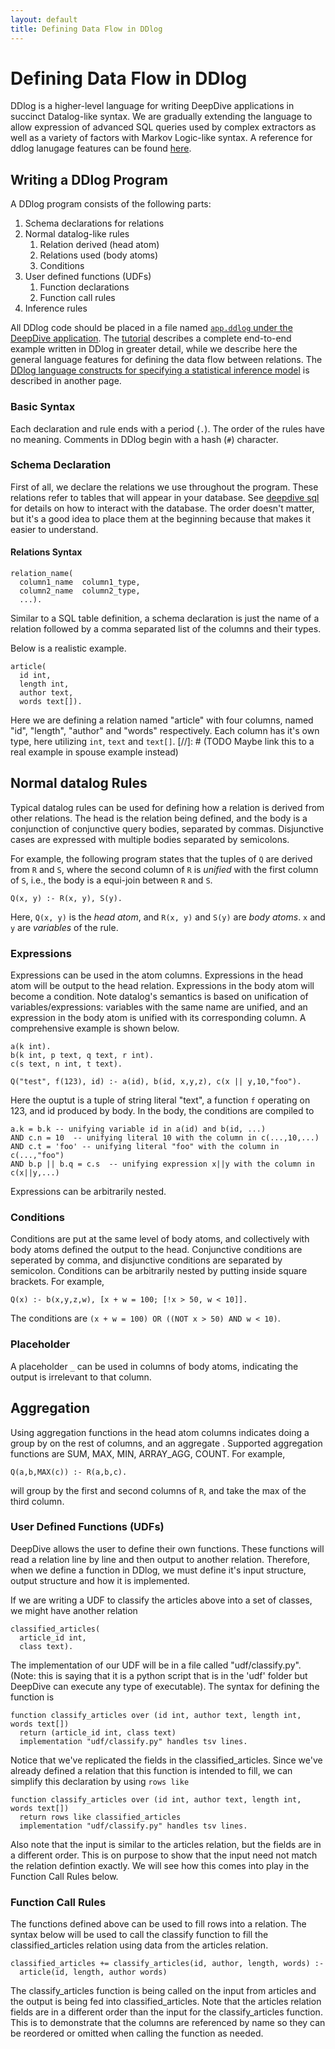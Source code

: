```yaml
---
layout: default
title: Defining Data Flow in DDlog
---
```


# Defining Data Flow in DDlog

DDlog is a higher-level language for writing DeepDive applications in succinct Datalog-like syntax.
We are gradually extending the language to allow expression of advanced SQL queries used by complex extractors as well as a variety of factors with Markov Logic-like syntax.
A reference for ddlog lanugage features can be found [here](https://github.com/HazyResearch/ddlog/wiki/DDlog-Language-Features).

## Writing a DDlog Program

A DDlog program consists of the following parts:

1. Schema declarations for relations
2. Normal datalog-like rules
    1. Relation derived (head atom)
    2. Relations used (body atoms)
    3. Conditions
3. User defined functions (UDFs)
    1. Function declarations
    2. Function call rules
4. Inference rules

All DDlog code should be placed in a file named [`app.ddlog` under the DeepDive application](deepdiveapp.md#app-ddlog).
The [tutorial](example-spouse.md) describes a complete end-to-end example written in DDlog in greater detail, while we describe here the general language features for defining the data flow between relations.
The [DDlog language constructs for specifying a statistical inference model](writing-model-ddlog.md) is described in another page.


### Basic Syntax

Each declaration and rule ends with a period (`.`).
The order of the rules have no meaning.
Comments in DDlog begin with a hash (`#`) character.

### Schema Declaration

First of all, we declare the relations we use throughout the program.
These relations refer to tables that will appear in your database.
See [deepdive sql](ops-data.md) for details on how to interact with the database.
The order doesn't matter, but it's a good idea to place them at the beginning because that makes it easier to understand.

#### Relations Syntax
```
relation_name(
  column1_name  column1_type,
  column2_name  column2_type,
  ...).
```
Similar to a SQL table definition, a schema declaration is just the name of a relation followed by a comma separated list of the columns and their types.

Below is a realistic example.

```
article(
  id int,
  length int,
  author text,
  words text[]).
```
Here we are defining a relation named "article" with four columns, named "id", "length", "author" and "words" respectively. Each column has it's own type, here utilizing `int`, `text` and `text[]`.
[//]: # (TODO  Maybe link this to a real example in spouse example instead)

<!--
#### Variable Relations
We can declare a variable relation that we want DeepDive to predict the marginal probability for us.
The syntax is as follows.
```
relation_name?(column_name column_type)
```

An example would be.
```
has_spouse?(relation_id text)
```

Here we are defining a relation has_spouse which will be a table created in the database having the column "relation_id" but it will also have several other columns created by DeepDive for internal use.  Ultimately, the inferences that are generated by DeepDive will be stored in this relation.
-->

## Normal datalog Rules

Typical datalog rules can be used for defining how a relation is derived from
other relations.
The head is the relation being defined, and the body is a conjunction of conjunctive query bodies,
separated by commas.
Disjunctive cases are expressed with multiple bodies separated by semicolons.

For example, the following program states that the tuples of `Q` are derived
from `R` and `S`, where the second column of `R` is *unified* with the first column
of `S`, i.e., the body is a equi-join between `R` and `S`.

```
Q(x, y) :- R(x, y), S(y).
```

Here, `Q(x, y)` is the *head atom*, and `R(x, y)` and `S(y)` are *body atoms*. `x` and `y`
are *variables* of the rule.

### Expressions
Expressions can be used in the atom columns. Expressions in the head atom will be output
to the head relation. Expressions in the body atom will become a condition.
Note datalog's semantics is based on unification of variables/expressions:
variables with the same name are unified, and an expression in the body atom
is unified with its corresponding column. A comprehensive example is shown below.

```
a(k int).
b(k int, p text, q text, r int).
c(s text, n int, t text).

Q("test", f(123), id) :- a(id), b(id, x,y,z), c(x || y,10,"foo").
```

Here the ouptut is a tuple of string literal "text", a function `f` operating on 123,
and id produced by body.
In the body, the conditions are compiled to

```
a.k = b.k -- unifying variable id in a(id) and b(id, ...)
AND c.n = 10  -- unifying literal 10 with the column in c(...,10,...)
AND c.t = 'foo' -- unifying literal "foo" with the column in c(...,"foo")
AND b.p || b.q = c.s  -- unifying expression x||y with the column in c(x||y,...)
```
Expressions can be arbitrarily nested.

### Conditions
Conditions are put at the same level of body atoms, and collectively with body atoms
defined the output to the head. Conjunctive conditions are seperated by comma, and
disjunctive conditions are separated by semicolon. Conditions can be arbitrarily
nested by putting inside square brackets. For example,

```
Q(x) :- b(x,y,z,w), [x + w = 100; [!x > 50, w < 10]].
```

The conditions are `(x + w = 100) OR ((NOT x > 50) AND w < 10)`.

### Placeholder
A placeholder `_` can be used in columns of body atoms, indicating the output is
irrelevant to that column.

## Aggregation
Using aggregation functions in the head atom columns indicates doing a group by
on the rest of columns, and an aggregate .
Supported aggregation functions are SUM, MAX, MIN, ARRAY_AGG, COUNT.
For example,

```
Q(a,b,MAX(c)) :- R(a,b,c).
```

will group by the first and second columns of `R`, and take the max of the third column.


### User Defined Functions (UDFs)
DeepDive allows the user to define their own functions.  These functions will read a relation line by line and then output to another relation.  Therefore, when we define a function in DDlog, we must define it's input structure, output structure and how it is implemented.

If we are writing a UDF to classify the articles above into a set of classes, we might have another relation

```
classified_articles(
  article_id int,
  class text).
```

The implementation of our UDF will be in a file called "udf/classify.py".  (Note: this is saying that it is a python script that is in the 'udf' folder but DeepDive can execute any type of executable).  The syntax for defining the function is

```
function classify_articles over (id int, author text, length int, words text[])
  return (article_id int, class text)
  implementation "udf/classify.py" handles tsv lines.
```

Notice that we've replicated the fields in the classified_articles.  Since we've already defined a relation that this function is intended to fill, we can simplify this declaration by using `rows like`

```
function classify_articles over (id int, author text, length int, words text[])
  return rows like classified_articles
  implementation "udf/classify.py" handles tsv lines.
```

Also note that the input is similar to the articles relation, but the fields are in a different order.  This is on purpose to show that the input need not match the relation defintion exactly.  We will see how this comes into play in the Function Call Rules below.

### Function Call Rules
The functions defined above can be used to fill rows into a relation.  The syntax below will be used to call the classify function to fill the classified_articles relation using data from the articles relation.

```
classified_articles += classify_articles(id, author, length, words) :-
  article(id, length, author words)
```

The classify_articles function is being called on the input from articles and the output is being fed into classified_articles.  Note that the articles relation fields are in a different order than the input for the classify_articles function.  This is to demonstrate that the columns are referenced by name so they can be reordered or omitted when calling the function as needed.

